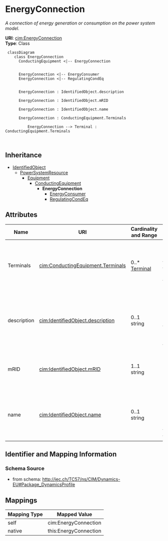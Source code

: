 # EnergyConnection


_A connection of energy generation or consumption on the power system model._





**URI**: [cim:EnergyConnection](http://iec.ch/TC57/CIM100#EnergyConnection)<br />
**Type**: Class




```mermaid
 classDiagram
    class EnergyConnection
      ConductingEquipment <|-- EnergyConnection
      

      EnergyConnection <|-- EnergyConsumer
      EnergyConnection <|-- RegulatingCondEq
      
      
      EnergyConnection : IdentifiedObject.description
        
      EnergyConnection : IdentifiedObject.mRID
        
      EnergyConnection : IdentifiedObject.name
        
      EnergyConnection : ConductingEquipment.Terminals
        
          EnergyConnection --> Terminal : ConductingEquipment.Terminals
        
      
```





## Inheritance
* [IdentifiedObject](IdentifiedObject.md)
    * [PowerSystemResource](PowerSystemResource.md)
        * [Equipment](Equipment.md)
            * [ConductingEquipment](ConductingEquipment.md)
                * **EnergyConnection**
                    * [EnergyConsumer](EnergyConsumer.md)
                    * [RegulatingCondEq](RegulatingCondEq.md)



## Attributes


| Name | URI | Cardinality and Range | Description | Inheritance |
| ---  | --- | --- | --- | --- |
| Terminals | [cim:ConductingEquipment.Terminals](http://iec.ch/TC57/CIM100#ConductingEquipment.Terminals) | 0..* <br />  [Terminal](Terminal.md)  | Conducting equipment have terminals that may be connected to other conducting... | [ConductingEquipment](ConductingEquipment.md) |
| description | [cim:IdentifiedObject.description](http://iec.ch/TC57/CIM100#IdentifiedObject.description) | 0..1 <br />  string  | The description is a free human readable text describing or naming the object | [IdentifiedObject](IdentifiedObject.md) |
| mRID | [cim:IdentifiedObject.mRID](http://iec.ch/TC57/CIM100#IdentifiedObject.mRID) | 1..1 <br />  string  | Master resource identifier issued by a model authority | [IdentifiedObject](IdentifiedObject.md) |
| name | [cim:IdentifiedObject.name](http://iec.ch/TC57/CIM100#IdentifiedObject.name) | 0..1 <br />  string  | The name is any free human readable and possibly non unique text naming the o... | [IdentifiedObject](IdentifiedObject.md) |









## Identifier and Mapping Information







### Schema Source


* from schema: http://iec.ch/TC57/ns/CIM/Dynamics-EU#Package_DynamicsProfile





## Mappings

| Mapping Type | Mapped Value |
| ---  | ---  |
| self | cim:EnergyConnection |
| native | this:EnergyConnection |




